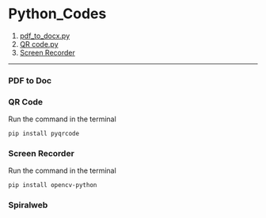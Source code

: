 # Python_Codes

1. [pdf_to_docx.py](pdf_to_docx.py)
2. [QR code.py](qrcode.py)
3. [Screen Recorder](screen_recorder.py)

---

### PDF to Doc

### QR Code

Run the command in the terminal

```
pip install pyqrcode
```

### Screen Recorder

Run the command in the terminal

```
pip install opencv-python
```

### Spiralweb
